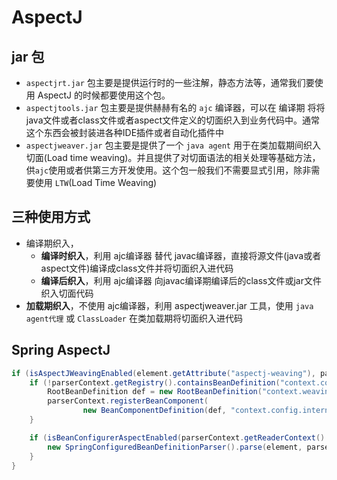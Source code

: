 # AspectJ

## jar 包

- `aspectjrt.jar` 包主要是提供运行时的一些注解，静态方法等，通常我们要使用 AspectJ 的时候都要使用这个包。
- `aspectjtools.jar` 包主要是提供赫赫有名的 `ajc` 编译器，可以在 编译期 将将java文件或者class文件或者aspect文件定义的切面织入到业务代码中。通常这个东西会被封装进各种IDE插件或者自动化插件中
- `aspectjweaver.jar` 包主要是提供了一个 `java agent` 用于在类加载期间织入切面(Load time weaving)。并且提供了对切面语法的相关处理等基础方法，供`ajc`使用或者供第三方开发使用。这个包一般我们不需要显式引用，除非需要使用 `LTW`(Load Time Weaving)

## 三种使用方式
- 编译期织入，
  - **编译时织入**，利用 ajc编译器 替代 javac编译器，直接将源文件(java或者aspect文件)编译成class文件并将切面织入进代码
  - **编译后织入**，利用 ajc编译器 向javac编译期编译后的class文件或jar文件织入切面代码
- **加载期织入**，不使用 ajc编译器，利用 aspectjweaver.jar 工具，使用 `java agent代理` 或 `ClassLoader` 在类加载期将切面织入进代码



## Spring AspectJ





























































```java
if (isAspectJWeavingEnabled(element.getAttribute("aspectj-weaving"), parserContext)) {
    if (!parserContext.getRegistry().containsBeanDefinition("context.config.internalAspectJWeavingEnabler")) {
        RootBeanDefinition def = new RootBeanDefinition("context.weaving.AspectJWeavingEnabler");
        parserContext.registerBeanComponent(
                new BeanComponentDefinition(def, "context.config.internalAspectJWeavingEnabler"));
    }

    if (isBeanConfigurerAspectEnabled(parserContext.getReaderContext().getBeanClassLoader())) {
        new SpringConfiguredBeanDefinitionParser().parse(element, parserContext);
    }
}
```








